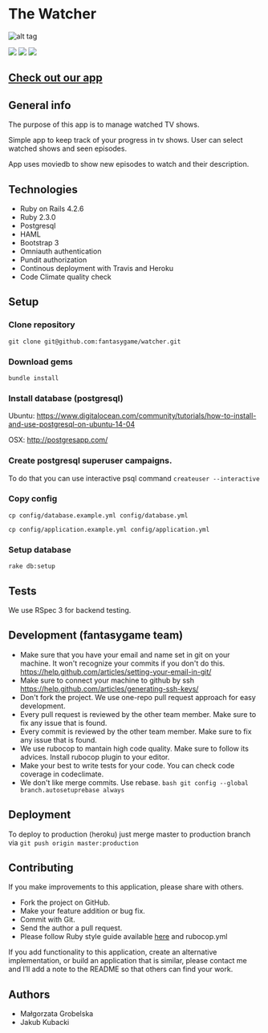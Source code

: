 # The Watcher
![alt tag](http://content.screencast.com/users/jakub.kubacki/folders/Jing/media/465abf6f-7674-4935-b38e-8e945154a49f/00000081.png)

[![](http://img.shields.io/travis/fantasygame/watcher.svg?style=flat-square)](https://travis-ci.org/fantasygame/watcher)
[![](http://img.shields.io/codeclimate/github/fantasygame/watcher.svg?style=flat-square)](https://codeclimate.com/github/fantasygame/watcher)
[![](http://img.shields.io/codeclimate/coverage/github/fantasygame/watcher.svg?style=flat-square)](https://codeclimate.com/github/fantasygame/watcher)

## [Check out our app](http://thewatcher.herokuapp.com/)

## General info

The purpose of this app is to manage watched TV shows.

Simple app to keep track of your progress in tv shows.
User can select watched shows and seen episodes.

App uses moviedb to show new episodes to watch and their description.

## Technologies

* Ruby on Rails 4.2.6
* Ruby 2.3.0
* Postgresql
* HAML
* Bootstrap 3
* Omniauth authentication
* Pundit authorization
* Continous deployment with Travis and Heroku
* Code Climate quality check

## Setup
### Clone repository
`git clone git@github.com:fantasygame/watcher.git`

### Download gems
`bundle install`

### Install database (postgresql)

Ubuntu: https://www.digitalocean.com/community/tutorials/how-to-install-and-use-postgresql-on-ubuntu-14-04

OSX: http://postgresapp.com/

### Create postgresql superuser campaigns.

To do that you can use interactive psql command
`createuser --interactive`

### Copy config
`cp config/database.example.yml config/database.yml`

`cp config/application.example.yml config/application.yml`

### Setup database
`rake db:setup`

## Tests
We use RSpec 3 for backend testing.

## Development (fantasygame team)
* Make sure that you have your email and name set in git on your machine. It won't recognize your commits if you don't do this. https://help.github.com/articles/setting-your-email-in-git/
* Make sure to connect your machine to github by ssh https://help.github.com/articles/generating-ssh-keys/
* Don't fork the project. We use one-repo pull request approach for easy development.
* Every pull request is reviewed by the other team member. Make sure to fix any issue that is found.
* Every commit is reviewed by the other team member. Make sure to fix any issue that is found.
* We use rubocop to mantain high code quality. Make sure to follow its advices. Install rubocop plugin to your editor.
* Make your best to write tests for your code. You can check code coverage in codeclimate.
* We don't like merge commits. Use rebase. `bash git config --global branch.autosetuprebase always `

## Deployment
To deploy to production (heroku) just merge master to production branch via
`git push origin master:production`

## Contributing

If you make improvements to this application, please share with others.

* Fork the project on GitHub.
* Make your feature addition or bug fix.
* Commit with Git.
* Send the author a pull request.
* Please follow Ruby style guide available [here](https://github.com/bbatsov/ruby-style-guide) and rubocop.yml

If you add functionality to this application, create an alternative
implementation, or build an application that is similar, please contact
me and I’ll add a note to the README so that others can find your work.

## Authors

* Małgorzata Grobelska
* Jakub Kubacki
